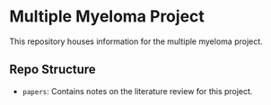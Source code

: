 # Multiple Myeloma Project

This repository houses information for the multiple myeloma project.

## Repo Structure

- `papers`: Contains notes on the literature review for this project. 
